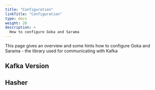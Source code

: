 ```yaml
---
title: "Configuration"
linkTitle: "Configuration"
type: docs
weight: 20
description: >
  How to configure Goka and Sarama
---
```



This page gives an overview and some hints how to configure Goka and Sarama - the library used for communicating with Kafka

## Kafka Version

## 

## Hasher


